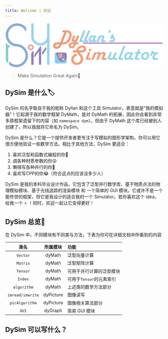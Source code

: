 ```yaml
---
title: Welcome | 欢迎
---
```


![logoAddWord](README.assets/logoAddWord-16435318604501.png)

>Make Simulation Great Again🤺

## DySim 是什么🏷️

DySim 的名字取自于我的昵称 Dyllan 和这个工具 Simulator，表意就是“我的模拟器”！它起源于我的数学框架 DyMath，是对 DyMath 的拓展，因此你会看到非常多原框架遗留下的内容（如 `namespace dym`）。但由于 DyMath 这个库已经被别人创建了，所以我就将它命名为 DySim。

DySim 是什么？它是一个提供开发者更专注于写模拟的图形学架构，你可以用它很方便地验证一些数学方法。相比于其他方法，DySim 更适合：

1. 喜欢泛型和函数式编程的你🥰
2. 调各种材质参数的你😜
3. 懒得写各种并行的你🤔
4. 喜欢写CPP的你😂（符合这点的应该没多少人）

DySim 是我的本科毕业设计作品，它包含了泛型并行数学库、基于物质点法的物理模拟模块、基于光线追踪的渲染模块 和 一个简单的 GUI 模块。它或许不是一个能传世的框架，但它是我设计的适合我的一个 Simulator。若你喜欢这个 idea，给我一个 ⭐️ ！同时，欢迎一起让它变得更好！

## DySim 总览🍿

在 DySim 中，不同模块有不同类与方法，下表为你可在详细文档中所看到的内容

|       类名       | 所属模块  | 功能                     |
| :--------------: | :-------: | :----------------------- |
|     `Vector`     |  dyMath   | 泛型向量计算             |
|     `Matrix`     |  dyMath   | 泛型矩阵计算             |
|     `Tensor`     |  dyMath   | 可用于并行计算的泛型模块 |
|     `Index`      |  dyMath   | 可用于`Tensor`的元素索引 |
|   `algorithm`    |  dyMath   | 上述类的数学方法部分     |
| `imread/imwrite` | dyPicture | 图像读写                 |
|  `picAlgorithm`  | dyPicture | 图像相关算法部分         |
|      `GUI`       |  dyGraph  | 简易 GUI 模块            |

## DySim 可以写什么？
